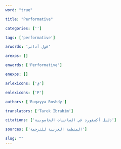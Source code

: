 ```yaml
---
word: "true"

title: "Performative"

categories: ['']

tags: ['performative']

arwords: 'قول أدائي'

arexps: []

enwords: ['Performative']

enexps: []

arlexicons: ['ق']

enlexicons: ['P']

authors: ['Ruqayya Roshdy']

translators: ['Tarek Ibrahim']

citations: ['دليل أكسفورد في السانيات الحاسوبية']

sources: ['المنظمة العربية للترجمة']

slug: ""
---
```

